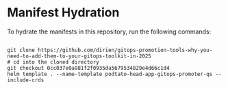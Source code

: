 
# Manifest Hydration

To hydrate the manifests in this repository, run the following commands:

```shell

git clone https://github.com/dirien/gitops-promotion-tools-why-you-need-to-add-them-to-your-gitops-toolkit-in-2025
# cd into the cloned directory
git checkout 0cc037e0a981f2f0935da5679534829e4d66c1d4
helm template . --name-template podtato-head-app-gitops-promoter-qs --include-crds
```